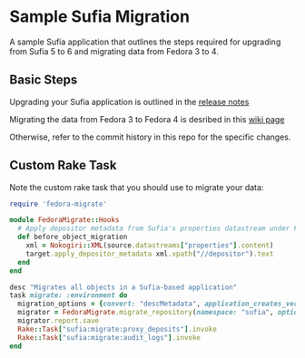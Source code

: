 # Sample Sufia Migration

A sample Sufia application that outlines the steps required for upgrading from Sufia 5 to 6 and migrating
data from Fedora 3 to 4.

## Basic Steps

Upgrading your Sufia application is outlined in the [release notes](https://github.com/projecthydra/sufia/releases)

Migrating the data from Fedora 3 to Fedora 4 is desribed in this [wiki page](https://github.com/projecthydra/sufia/wiki/Migrating-to-Fedora-4-with-fedora-migrate)

Otherwise, refer to the commit history in this repo for the specific changes.

## Custom Rake Task

Note the custom rake task that you should use to migrate your data:

``` ruby
require 'fedora-migrate'

module FedoraMigrate::Hooks
  # Apply depositor metadata from Sufia's properties datastream under Fedora 3
  def before_object_migration
    xml = Nokogiri::XML(source.datastreams["properties"].content)
    target.apply_depositor_metadata xml.xpath("//depositor").text
  end
end

desc "Migrates all objects in a Sufia-based application"
task migrate: :environment do
  migration_options = {convert: "descMetadata", application_creates_versions: true}
  migrator = FedoraMigrate.migrate_repository(namespace: "sufia", options: migration_options )
  migrator.report.save
  Rake::Task["sufia:migrate:proxy_deposits"].invoke
  Rake::Task["sufia:migrate:audit_logs"].invoke
end
```
